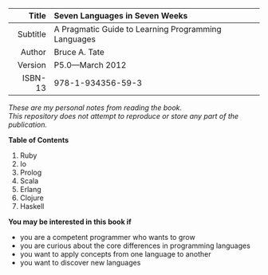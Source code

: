 | Title    | Seven Languages in Seven Weeks                      |
| -------: | :-------------------------------------------------- |
| Subtitle | A Pragmatic Guide to Learning Programming Languages |
| Author   | Bruce A. Tate                                       |
| Version  | P5.0—March 2012                                     |
| ISBN-13  | 978-1-934356-59-3                                   |

_These are my personal notes from reading the book.   
This repository does not attempt to reproduce or store any part of the publication._

**Table of Contents**

1. Ruby
1. Io
1. Prolog
1. Scala
1. Erlang
1. Clojure
1. Haskell

**You may be interested in this book if**
- you are a competent programmer who wants to grow
- you are curious about the core differences in programming languages
- you want to apply concepts from one language to another
- you want to discover new languages
